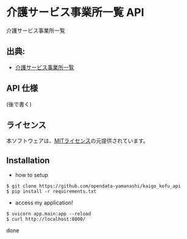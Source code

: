 # 介護サービス事業所一覧 API
介護サービス事業所一覧

## 出典:
* [介護サービス事業所一覧](https://www.city.kofu.yamanashi.jp/joho/opendata/shisetsu/index.html)

## API 仕様
(後で書く)

## ライセンス
本ソフトウェアは、[MITライセンス](https://github.com/opendata-yamanashi/onsen-api/blob/main/LICENSE.txt)の元提供されています。

## Installation

* how to setup  
```
$ git clone https://github.com/opendata-yamanashi/kaigo_kofu_api
$ pip install -r requirements.txt
```
* access my application!
```
$ uvicorn app.main:app --reload 
$ curl http://localhost:8000/
```

done
